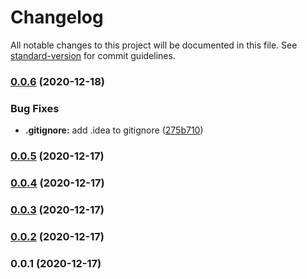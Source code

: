 # Changelog

All notable changes to this project will be documented in this file. See [standard-version](https://github.com/conventional-changelog/standard-version) for commit guidelines.

### [0.0.6](https://github.com/jossaq/jossaq-demo-backend/compare/v0.0.5...v0.0.6) (2020-12-18)


### Bug Fixes

* **.gitignore:** add .idea to gitignore ([275b710](https://github.com/jossaq/jossaq-demo-backend/commit/275b710c48b3ad42bec376c017792bc4523846c4))

### [0.0.5](https://github.com/jossaq/jossaq-demo-backend/compare/v0.0.4...v0.0.5) (2020-12-17)

### [0.0.4](https://github.com/jossaq/jossaq-demo-backend/compare/v0.0.3...v0.0.4) (2020-12-17)

### [0.0.3](https://github.com/jossaq/jossaq-demo-backend/compare/v0.0.2...v0.0.3) (2020-12-17)

### [0.0.2](https://github.com/jossaq/jossaq-demo-backend/compare/v0.0.1...v0.0.2) (2020-12-17)

### 0.0.1 (2020-12-17)
